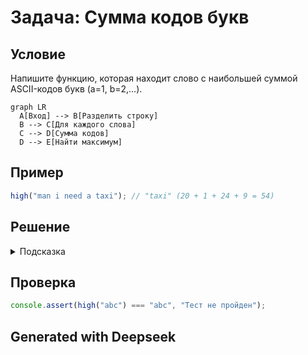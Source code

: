 # Задача: Сумма кодов букв

## Условие

Напишите функцию, которая находит слово с наибольшей суммой ASCII-кодов букв (a=1, b=2,...).

```mermaid
graph LR
  A[Вход] --> B[Разделить строку]
  B --> C[Для каждого слова]
  C --> D[Сумма кодов]
  D --> E[Найти максимум]
```

## Пример

```javascript
high("man i need a taxi"); // "taxi" (20 + 1 + 24 + 9 = 54)
```

## Решение

<details>
<summary>Подсказка</summary>

1. Используйте `String.charCodeAt()`
2. Не забудьте вычесть 96 для строчных латинских букв
</details>

## Проверка

```javascript
console.assert(high("abc") === "abc", "Тест не пройден");
```

## Generated with Deepseek

